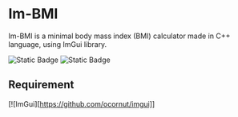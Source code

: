 # Im-BMI
Im-BMI is a minimal body mass index (BMI) calculator made in C++ language, using ImGui library.

![Static Badge](https://img.shields.io/badge/-ImGui-blue?style=for-the-badge)   ![Static Badge](https://img.shields.io/badge/Language-C%2B%2B-brightgreen?style=for-the-badge)

## Requirement
 [![ImGui][https://github.com/ocornut/imgui]]
